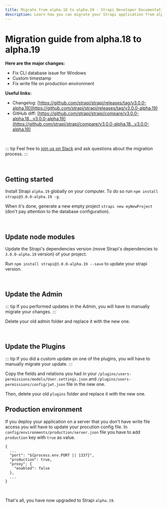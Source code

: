 ```yaml
---
title: Migrate from alpha.18 to alpha.19 - Strapi Developer Documentation
description: Learn how you can migrate your Strapi application from alpha.18 to alpha.19.
---
```


# Migration guide from alpha.18 to alpha.19

**Here are the major changes:**

- Fix CLI database issue for Windows
- Custom timestamp
- Fix write file on production environment

**Useful links:**

- Changelog: [https://github.com/strapi/strapi/releases/tag/v3.0.0-alpha.19](https://github.com/strapi/strapi/releases/tag/v3.0.0-alpha.19)
- GitHub diff: [https://github.com/strapi/strapi/compare/v3.0.0-alpha.18...v3.0.0-alpha.19](https://github.com/strapi/strapi/compare/v3.0.0-alpha.18...v3.0.0-alpha.19)

<br>

::: tip
Feel free to [join us on Slack](http://slack.strapi.io) and ask questions about the migration process.
:::

<br>

## Getting started

Install Strapi `alpha.19` globally on your computer. To do so run `npm install strapi@3.0.0-alpha.19 -g`.

When it's done, generate a new empty project `strapi new myNewProject` (don't pay attention to the database configuration).

<br>

## Update node modules

Update the Strapi's dependencies version (move Strapi's dependencies to `3.0.0-alpha.19` version) of your project.

Run `npm install strapi@3.0.0-alpha.19 --save` to update your strapi version.

<br>

## Update the Admin

::: tip
If you performed updates in the Admin, you will have to manually migrate your changes.
:::

Delete your old admin folder and replace it with the new one.

<br>

## Update the Plugins

::: tip
If you did a custom update on one of the plugins, you will have to manually migrate your update.
:::

Copy the fields and relations you had in your `/plugins/users-permissions/models/User.settings.json` and `/plugins/users-permissions/config/jwt.json` file in the new one.

Then, delete your old `plugins` folder and replace it with the new one.

## Production environment

If you deploy your application on a server that you don't have write file access you will have to update your procution config file.
In `config/environments/production/server.json` file you have to add `production` key with `true` as value.

```
{
  ...
  "port": "${process.env.PORT || 1337}",
  "production": true,
  "proxy": {
    "enabled": false
  },
  ...
}
```

<br>

That's all, you have now upgraded to Strapi `alpha.19`.
